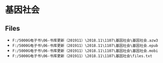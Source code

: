 # 基因社会

## Files

- `F:/5000G电子书\06-书库更新（201911）\2018.11\1107\基因社会\基因社会.azw3`
- `F:/5000G电子书\06-书库更新（201911）\2018.11\1107\基因社会\基因社会.epub`
- `F:/5000G电子书\06-书库更新（201911）\2018.11\1107\基因社会\基因社会.mobi`
- `F:/5000G电子书\06-书库更新（201911）\2018.11\1107\基因社会\files.txt`
